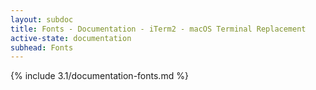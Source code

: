 ```yaml
---
layout: subdoc
title: Fonts - Documentation - iTerm2 - macOS Terminal Replacement
active-state: documentation
subhead: Fonts
---
```

{% include 3.1/documentation-fonts.md %}
